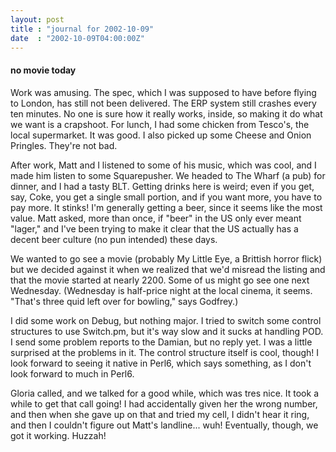 ```yaml
---
layout: post
title : "journal for 2002-10-09"
date  : "2002-10-09T04:00:00Z"
---
```

<h4>no movie today</h4>Work was amusing.  The spec, which I was supposed to have before flying to London, has still not been delivered.  The ERP system still crashes every ten minutes.  No one is sure how it really works, inside, so making it do what we want is a crapshoot.  For lunch, I had some chicken from Tesco's, the local supermarket.  It was good.  I also picked up some Cheese and Onion Pringles. They're not bad.

After work, Matt and I listened to some of his music, which was cool, and I made him listen to some Squarepusher.  We headed to The Wharf (a pub) for dinner, and I had a tasty BLT.  Getting drinks here is weird; even if you get, say, Coke, you get a single small portion, and if you want more, you have to pay more.  It stinks!  I'm generally getting a beer, since it seems like the most value.  Matt asked, more than once, if "beer" in the US only ever meant "lager," and I've been trying to make it clear that the US actually has a decent beer culture (no pun intended) these days.

We wanted to go see a movie (probably My Little Eye, a Brittish horror flick) but we decided against it when we realized that we'd misread the listing and that the movie started at nearly 2200.  Some of us might go see one next Wednesday.  (Wednesday is half-price night at the local cinema, it seems. "That's three quid left over for bowling," says Godfrey.)

I did some work on Debug, but nothing major.  I tried to switch some control structures to use Switch.pm, but it's way slow and it sucks at handling POD.  I send some problem reports to the Damian, but no reply yet.  I was a little surprised at the problems in it.  The control structure itself is cool, though! I look forward to seeing it native in Perl6, which says something, as I don't look forward to much in Perl6.

Gloria called, and we talked for a good while, which was tres nice.  It took a while to get that call going!  I had accidentally given her the wrong number, and then when she gave up on that and tried my cell, I didn't hear it ring, and then I couldn't figure out Matt's landline... wuh!  Eventually, though, we got it working.  Huzzah!

